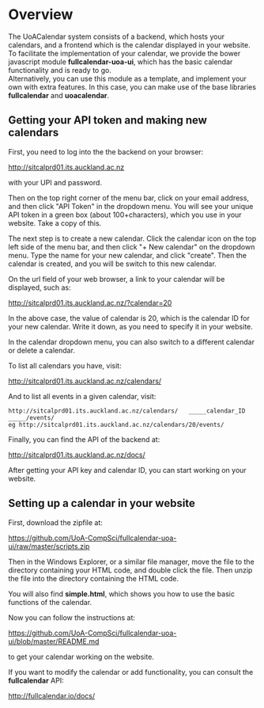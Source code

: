 Overview
========

The UoACalendar system consists of a backend, which hosts your calendars, and a frontend which is the calendar displayed in your website.
To facilitate the implementation of your calendar, we provide the bower javascript module **fullcalendar-uoa-ui**, which has the basic calendar functionality and is ready to go.  
Alternatively, you can use this module as a template, and implement your own with extra features.  In this case, you can make use of the base libraries **fullcalendar** and **uoacalendar**.

Getting your API token and making new calendars
---------------------------------------------

First, you need to log into the the backend on your browser:

http://sitcalprd01.its.auckland.ac.nz

with your UPI and password.

Then on the top right corner of the menu bar, click on your email address, and then click "API Token" in the dropdown menu. 
You will see your unique API token in a green box (about 100+characters), which you use in your website.  Take a copy of this.

The next step is to create a new calendar.  Click the calendar icon on the top left side of the menu bar, and then click  "+ New calendar" on the dropdown menu.
Type the name for your new calendar, and click "create".  Then the calendar is created, and you will be switch to this new calendar.

On the url field of your web browser, a link to your calendar will be displayed, such as:

http://sitcalprd01.its.auckland.ac.nz/?calendar=20

In the above case, the value of calendar is 20, which is the calendar ID for your new calendar.  Write it down, as you need to specify it in your website.

In the calendar dropdown menu, you can also switch to a different calendar or delete a calendar.

To list all calendars you have, visit:

http://sitcalprd01.its.auckland.ac.nz/calendars/

And to list all events in a given calendar, visit:

    http://sitcalprd01.its.auckland.ac.nz/calendars/   _____calendar_ID _____/events/
    eg http://sitcalprd01.its.auckland.ac.nz/calendars/20/events/

Finally, you can find the API of the backend at:

http://sitcalprd01.its.auckland.ac.nz/docs/

After getting your API key and calendar ID, you can start working on your website.


Setting up a calendar in your website
-------------------------------------

First, download the zipfile at:
 
https://github.com/UoA-CompSci/fullcalendar-uoa-ui/raw/master/scripts.zip

Then in the Windows Explorer, or a similar file manager, move the file to the directory containing your HTML code, and double click the file.  Then unzip the file into the directory containing the HTML code.

You will also find **simple.html**, which shows you how to use the basic functions of the calendar.

Now you can follow the instructions at:

https://github.com/UoA-CompSci/fullcalendar-uoa-ui/blob/master/README.md

to get your calendar working on the website.

If you want to modify the calendar or add functionality, you can consult the **fullcalendar** API:

http://fullcalendar.io/docs/
